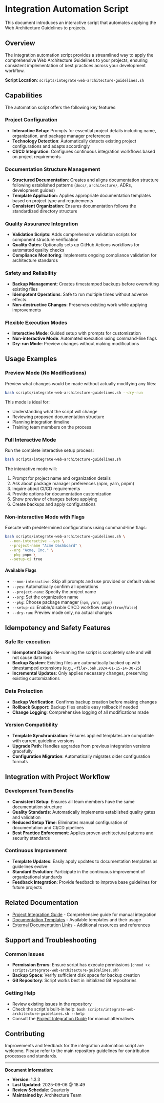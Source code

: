 # Integration Automation Script

This document introduces an interactive script that automates applying the Web Architecture Guidelines to projects.

## Overview

The integration automation script provides a streamlined way to apply the comprehensive Web Architecture Guidelines to your projects, ensuring consistent implementation of best practices across your development workflow.

**Script Location**: `scripts/integrate-web-architecture-guidelines.sh`

## Capabilities

The automation script offers the following key features:

### Project Configuration
- **Interactive Setup**: Prompts for essential project details including name, organization, and package manager preferences
- **Technology Detection**: Automatically detects existing project configurations and adapts accordingly
- **CI/CD Integration**: Configures continuous integration workflows based on project requirements

### Documentation Structure Management
- **Structured Documentation**: Creates and aligns documentation structure following established patterns (`docs/`, `architecture/`, ADRs, development guides)
- **Template Application**: Applies appropriate documentation templates based on project type and requirements
- **Consistent Organization**: Ensures documentation follows the standardized directory structure

### Quality Assurance Integration
- **Validation Scripts**: Adds comprehensive validation scripts for component structure verification
- **Quality Gates**: Optionally sets up GitHub Actions workflows for automated quality checks
- **Compliance Monitoring**: Implements ongoing compliance validation for architecture standards

### Safety and Reliability
- **Backup Management**: Creates timestamped backups before overwriting existing files
- **Idempotent Operations**: Safe to run multiple times without adverse effects
- **Non-destructive Changes**: Preserves existing work while applying improvements

### Flexible Execution Modes
- **Interactive Mode**: Guided setup with prompts for customization
- **Non-interactive Mode**: Automated execution using command-line flags
- **Dry-run Mode**: Preview changes without making modifications

## Usage Examples

### Preview Mode (No Modifications)
Preview what changes would be made without actually modifying any files:

```bash
bash scripts/integrate-web-architecture-guidelines.sh --dry-run
```

This mode is ideal for:
- Understanding what the script will change
- Reviewing proposed documentation structure
- Planning integration timeline
- Training team members on the process

### Full Interactive Mode
Run the complete interactive setup process:

```bash
bash scripts/integrate-web-architecture-guidelines.sh
```

The interactive mode will:
1. Prompt for project name and organization details
2. Ask about package manager preferences (npm, yarn, pnpm)
3. Inquire about CI/CD requirements
4. Provide options for documentation customization
5. Show preview of changes before applying
6. Create backups and apply configurations

### Non-interactive Mode with Flags
Execute with predetermined configurations using command-line flags:

```bash
bash scripts/integrate-web-architecture-guidelines.sh \
  --non-interactive --yes \
  --project-name "Acme Dashboard" \
  --org "Acme, Inc." \
  --pkg pnpm \
  --setup-ci true
```

#### Available Flags
- `--non-interactive`: Skip all prompts and use provided or default values
- `--yes`: Automatically confirm all operations
- `--project-name`: Specify the project name
- `--org`: Set the organization name
- `--pkg`: Choose package manager (`npm`, `yarn`, `pnpm`)
- `--setup-ci`: Enable/disable CI/CD workflow setup (`true`/`false`)
- `--dry-run`: Preview mode only, no actual changes

## Idempotency and Safety Features

### Safe Re-execution
- **Idempotent Design**: Re-running the script is completely safe and will not cause data loss
- **Backup System**: Existing files are automatically backed up with timestamped extensions (e.g., `<file>.bak.2024-01-15-14-30-25`)
- **Incremental Updates**: Only applies necessary changes, preserving existing customizations

### Data Protection
- **Backup Verification**: Confirms backup creation before making changes
- **Rollback Support**: Backup files enable easy rollback if needed
- **Change Logging**: Comprehensive logging of all modifications made

### Version Compatibility
- **Template Synchronization**: Ensures applied templates are compatible with current guideline versions
- **Upgrade Path**: Handles upgrades from previous integration versions gracefully
- **Configuration Migration**: Automatically migrates older configuration formats

## Integration with Project Workflow

### Development Team Benefits
- **Consistent Setup**: Ensures all team members have the same documentation structure
- **Quality Standards**: Automatically implements established quality gates and validation
- **Reduced Setup Time**: Eliminates manual configuration of documentation and CI/CD pipelines
- **Best Practice Enforcement**: Applies proven architectural patterns and security standards

### Continuous Improvement
- **Template Updates**: Easily apply updates to documentation templates as guidelines evolve
- **Standard Evolution**: Participate in the continuous improvement of organizational standards
- **Feedback Integration**: Provide feedback to improve base guidelines for future projects

## Related Documentation

- [Project Integration Guide](project-integration-guide.md) - Comprehensive guide for manual integration
- [Documentation Templates](templates/README.md) - Available templates and their usage
- [External Documentation Links](external-documentation-links.md) - Additional resources and references

## Support and Troubleshooting

### Common Issues
- **Permission Errors**: Ensure script has execute permissions (`chmod +x scripts/integrate-web-architecture-guidelines.sh`)
- **Backup Space**: Verify sufficient disk space for backup creation
- **Git Repository**: Script works best in initialized Git repositories

### Getting Help
- Review existing issues in the repository
- Check the script's built-in help: `bash scripts/integrate-web-architecture-guidelines.sh --help`
- Consult the [Project Integration Guide](project-integration-guide.md) for manual alternatives

## Contributing

Improvements and feedback for the integration automation script are welcome. Please refer to the main repository guidelines for contribution processes and standards.

---

**Document Information**:

- **Version**: 1.3.3
- **Last Updated**: 2025-09-06 @ 18:49
- **Review Schedule**: Quarterly
- **Maintained by**: Architecture Team